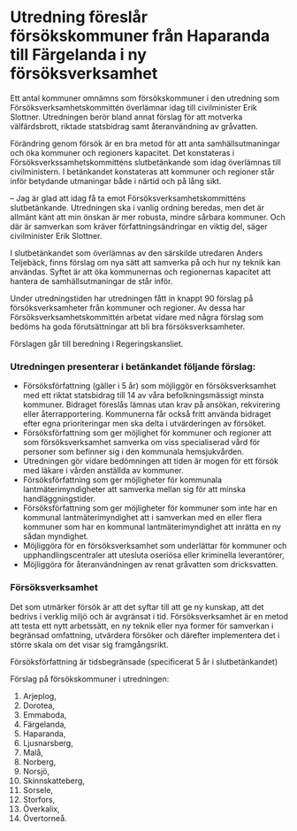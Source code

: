 # Utredning föreslår försökskommuner från Haparanda till Färgelanda i ny försöksverksamhet

Ett antal kommuner omnämns som försökskommuner i den utredning som Försöksverksamhetskommittén överlämnar idag till civilminister Erik Slottner. Utredningen berör bland annat förslag för att motverka välfärdsbrott, riktade statsbidrag samt återanvändning av gråvatten.

Förändring genom försök är en bra metod för att anta samhällsutmaningar och öka kommuner och regioners kapacitet. Det konstateras i Försöksverkssamhetskommitténs slutbetänkande som idag överlämnas till civilministern. I betänkandet konstateras att kommuner och regioner står inför betydande utmaningar både i närtid och på lång sikt.

– Jag är glad att idag få ta emot Försöksverksamhetskommitténs slutbetänkande. Utredningen ska i vanlig ordning beredas, men det är allmänt känt att min önskan är mer robusta, mindre sårbara kommuner. Och där är samverkan som kräver författningsändringar en viktig del, säger civilminister Erik Slottner.

I slutbetänkandet som överlämnas av den särskilde utredaren Anders Teljebäck, finns förslag om nya sätt att samverka på och hur ny teknik kan användas. Syftet är att öka kommunernas och regionernas kapacitet att hantera de samhällsutmaningar de står inför.

Under utredningstiden har utredningen fått in knappt 90 förslag på försöksverksamheter från kommuner och regioner. Av dessa har Försöksverksamhetskommittén arbetat vidare med några förslag som bedöms ha goda förutsättningar att bli bra försöksverksamheter.

Förslagen går till beredning i Regeringskansliet.

### Utredningen presenterar i betänkandet följande förslag:

* Försöksförfattning (gäller i 5 år) som möjliggör en försöksverksamhet med ett riktat statsbidrag till 14 av våra befolkningsmässigt minsta kommuner. Bidraget föreslås lämnas utan krav på ansökan, rekvirering eller återrapportering. Kommunerna får också fritt använda bidraget efter egna prioriteringar men ska delta i utvärderingen av försöket.
* Försöksförfattning som ger möjlighet för kommuner och regioner att som försöksverksamhet samverka om viss specialiserad vård för personer som befinner sig i den kommunala hemsjukvården.
* Utredningen gör vidare bedömningen att tiden är mogen för ett försök med läkare i vården anställda av kommuner.
* Försöksförfattning som ger möjligheter för kommunala lantmäterimyndigheter att samverka mellan sig för att minska handläggningstider.
* Försöksförfattning som ger möjligheter för kommuner som inte har en kommunal lantmäterimyndighet att i samverkan med en eller flera kommuner som har en kommunal lantmäterimyndighet att inrätta en ny sådan myndighet.
* Möjliggöra för en försöksverksamhet som underlättar för kommuner och upphandlingscentraler att utesluta oseriösa eller kriminella leverantörer,
* Möjliggöra för återanvändningen av renat gråvatten som dricksvatten.

### Försöksverksamhet

Det som utmärker försök är att det syftar till att ge ny kunskap, att det bedrivs i verklig miljö och är avgränsat i tid. Försöksverksamhet är en metod att testa ett nytt arbetssätt, en ny teknik eller nya former för samverkan i begränsad omfattning, utvärdera försöker och därefter implementera det i större skala om det visar sig framgångsrikt.

Försöksförfattning är tidsbegränsade (specificerat 5 år i slutbetänkandet)

Förslag på försökskommuner i utredningen:

1. Arjeplog,
2. Dorotea,
3. Emmaboda,
4. Färgelanda,
5. Haparanda,
6. Ljusnarsberg,
7. Malå,
8. Norberg,
9. Norsjö,
10. Skinnskatteberg,
11. Sorsele,
12. Storfors,
13. Överkalix,
14. Övertorneå.
